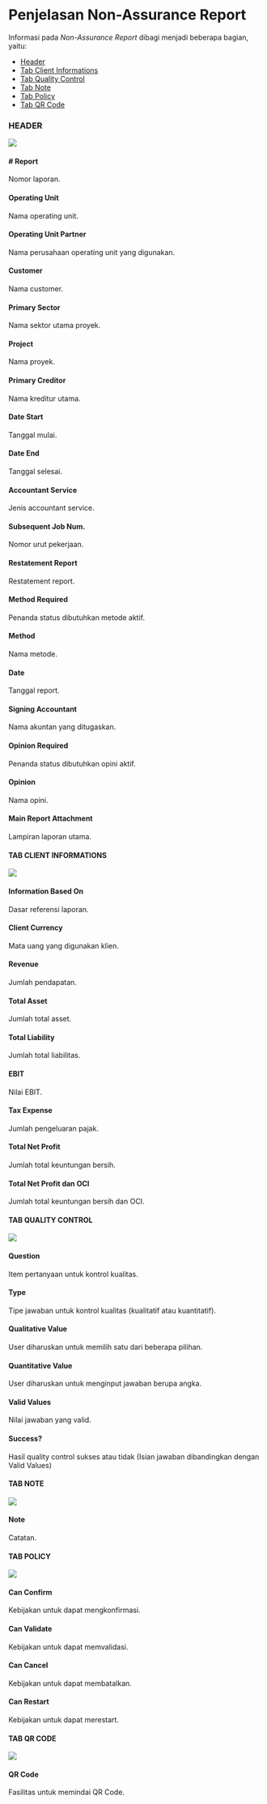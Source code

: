 # Penjelasan Non-Assurance Report

Informasi pada *Non-Assurance Report* dibagi menjadi beberapa bagian, yaitu:

* [Header](#bagian-header)
* [Tab Client Informations](#tab-client-informations)
* [Tab Quality Control](#tab-quality-control)
* [Tab Note](#tab-note)
* [Tab Policy](#tab-policy)
* [Tab QR Code](#tab-qr-code)

### <a name="bagian-header">HEADER</a>

![](../../img/non-assurance-report/bagian-header.png)

#### <a name="field-no-report"># Report</a>

Nomor laporan.

#### <a name="field-operating-unit">Operating Unit</a>

Nama operating unit.

#### <a name="field-operating-unit-partner">Operating Unit Partner</a>

Nama perusahaan operating unit yang digunakan.

#### <a name="field-customer">Customer</a>

Nama customer.

#### <a name="field-primary-sector">Primary Sector</a>

Nama sektor utama proyek.

#### <a name="field-project">Project</a>

Nama proyek.

#### <a name="field-primary-creditor">Primary Creditor</a>

Nama kreditur utama.

#### <a name="field-date-start">Date Start</a>

Tanggal mulai.

#### <a name="field-date-end">Date End</a>

Tanggal selesai.

#### <a name="field-accountant-service">Accountant Service</a>

Jenis accountant service.

#### <a name="field-subsequent-job">Subsequent Job Num.</a>

Nomor urut pekerjaan.

#### <a name="field-retatement-report">Restatement Report</a>

Restatement report.

#### <a name="field-method-required">Method Required</a>

Penanda status dibutuhkan metode aktif.

#### <a name="field-method">Method</a>

Nama metode.

#### <a name="field-date">Date</a>

Tanggal report.

#### <a name="field-signing-accountant">Signing Accountant</a>

Nama akuntan yang ditugaskan.

#### <a name="field-opinion-required">Opinion Required</a>

Penanda status dibutuhkan opini aktif.

#### <a name="field-opinion">Opinion</a>

Nama opini.

#### <a name="field-main-report-attachment">Main Report Attachment</a>

Lampiran laporan utama.

#### <a name="tab-client-informations">TAB CLIENT INFORMATIONS</a>

![](../../img/non-assurance-report/tab-client-informations.png)

#### <a name="field-information-based-on">Information Based On</a>

Dasar referensi laporan.

#### <a name="field-client-currency">Client Currency</a>

Mata uang yang digunakan klien.

#### <a name="field-revenue">Revenue</a>

Jumlah pendapatan.

#### <a name="field-total-asset">Total Asset</a>

Jumlah total asset.

#### <a name="field-total-liability">Total Liability</a>

Jumlah total liabilitas.

#### <a name="field-ebit">EBIT</a>

Nilai EBIT.

#### <a name="field-tax-expense">Tax Expense</a>

Jumlah pengeluaran pajak.

#### <a name="field-total-net-profit">Total Net Profit</a>

Jumlah total keuntungan bersih.

#### <a name="field-total-net-profit-oci">Total Net Profit dan OCI</a>

Jumlah total keuntungan bersih dan OCI.

#### <a name="tab-quality-control">TAB QUALITY CONTROL</a>

![](../../img/non-assurance-report/tab-quality-control.png)

#### <a name="field-question">Question</a>

Item pertanyaan untuk kontrol kualitas.

#### <a name="field-question-type">Type</a>

Tipe jawaban untuk kontrol kualitas (kualitatif atau kuantitatif).

#### <a name="field-qualitative-value">Qualitative Value</a>

User diharuskan untuk memilih satu dari beberapa pilihan.

#### <a name="field-quantitative-value">Quantitative Value</a>

User diharuskan untuk menginput jawaban berupa angka.

#### <a name="field-valid-values">Valid Values</a>

Nilai jawaban yang valid.

#### <a name="field-success">Success?</a>

Hasil quality control sukses atau tidak (Isian jawaban dibandingkan dengan Valid Values)

#### <a name="tab-note">TAB NOTE</a>

![](../../img/non-assurance-report/tab-note.png)

#### <a name="field-note">Note</a>

Catatan.

#### <a name="tab-policy">TAB POLICY</a>

![](../../img/non-assurance-report/tab-policy.png)

#### <a name="field-can-confirm">Can Confirm</a>

Kebijakan untuk dapat mengkonfirmasi.

#### <a name="field-can-validate">Can Validate</a>

Kebijakan untuk dapat memvalidasi.

#### <a name="field-can-cancel">Can Cancel</a>

Kebijakan untuk dapat membatalkan.

#### <a name="field-can-restart">Can Restart</a>

Kebijakan untuk dapat merestart.

#### <a name="tab-qr-code">TAB QR CODE</a>

![](../../img/non-assurance-report/tab-qr-code.png)

#### <a name="field-qr-code">QR Code</a>

Fasilitas untuk memindai QR Code.
